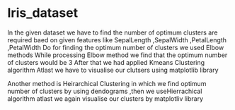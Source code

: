 # Iris_dataset
In the given dataset  we have to find the number of optimum clusters are required baed on given features like SepalLength ,SepalWidth ,PetalLength ,PetalWidth 
Do for finding the optimum number of clusters we used Elbow methods 
While processing Elbow method we find that the optimum number of clusters would be 3
After that we had applied Kmeans Clustering algorithm 
Atlast we have to visualise our clutsers using matplotlib library 

Another method is Heirarchical Clustering 
in which we find optimum number of clusters by using dendograms ,then we useHierrachical algorithm 
atlast we again visualise our clusters by matplotliv library
